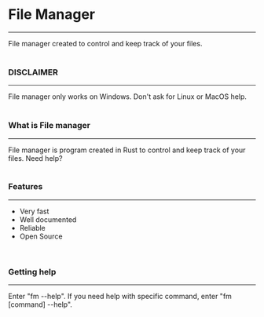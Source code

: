 # File Manager
<hr>
File manager created to control and keep track of your files.
<br><br>

### DISCLAIMER
<hr>
File manager only works on Windows. Don't ask for Linux or MacOS help.
<br><br>

### What is File manager
<hr>
File manager is program created in Rust to control and keep track of your files.
Need help?
<br><br>

### Features
<hr>
<ul>
    <li>Very fast</li>
    <li>Well documented</li>
    <li>Reliable</li>
    <li>Open Source</li>
</ul>
<br>

### Getting help
<hr>
Enter "fm --help". If you need help with specific command, enter "fm [command] --help".
<br><br>
